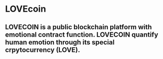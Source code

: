 # LOVEcoin
## LOVECOIN is a public blockchain platform with emotional contract function. LOVECOIN quantify human emotion through its special crpytocurrency (LOVE).

